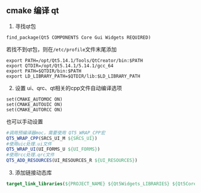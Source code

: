 ## cmake 编译 qt

1. 寻找qt包
```
find_package(Qt5 COMPONENTS Core Gui Widgets REQUIRED)
```

若找不到qt包，则在`/etc/profile`文件末尾添加
```shell
export PATH=/opt/Qt5.14.1/Tools/QtCreator/bin:$PATH
export QTDIR=/opt/Qt5.14.1/5.14.1/gcc_64 
export PATH=$QTDIR/bin:$PATH 
export LD_LIBRARY_PATH=$QTDIR/lib:$LD_LIBRARY_PATH
```

2. 设置 ui、qrc、qt相关的cpp文件自动编译选项
```
set(CMAKE_AUTOMOC ON)
set(CMAKE_AUTOUIC ON)
set(CMAKE_AUTORCC ON)
```

也可以手动设置
```cmake
#调用预编译器moc，需要使用 QT5_WRAP_CPP宏
QT5_WRAP_CPP(SRCS_UI_M ${SRCS_UI})
#使用uic处理.ui文件
QT5_WRAP_UI(UI_FORMS_U ${UI_FORMS})
#使用rcc处理.qrc文件
QT5_ADD_RESOURCES(UI_RESOURCES_R ${UI_RESOURCES})

```

3. 添加链接动态库
```cmake
target_link_libraries(${PROJECT_NAME} ${Qt5Widgets_LIBRARIES} ${Qt5Core_LIBRARIES} ${Qt5Gui_LIBRARIES})
```
